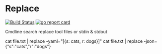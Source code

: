 # Replace
[![Build Status](https://travis-ci.org/speedyhoon/replace.svg?branch=master)](https://travis-ci.org/speedyhoon/replace)
[![go report card](https://goreportcard.com/badge/github.com/speedyhoon/replace)](https://goreportcard.com/report/github.com/speedyhoon/replace)

Cmdline search replace tool files or stdin &amp; stdout

cat file.txt | replace -yaml="[{s: cats, r: dogs}]"
cat file.txt | replace -json={"s":"cats","r":"dogs"}